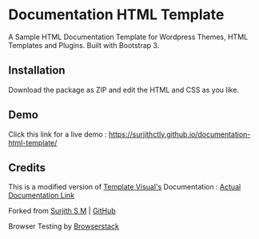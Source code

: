 # Documentation HTML Template
A Sample HTML Documentation Template for Wordpress Themes, HTML Templates and Plugins. Built with Bootstrap 3. 

## Installation
Download the package as ZIP and edit the HTML and CSS as you like.

## Demo
Click this link for a live demo : https://surjithctly.github.io/documentation-html-template/

## Credits
This is a modified version of [Template Visual's](https://themeforest.net/user/templatevisual?ref=surjithctly&utm_source=github_surjithctly_docs) Documentation : [Actual Documentation Link](https://forums.envato.com/t/free-documentation-for-all-envato-authors/39)

Forked from [Surjith S M](https://github.com/surjithctly) | [GitHub](https://github.com/surjithctly/documentation-html-template)

Browser Testing by [Browserstack](https://www.browserstack.com/)
